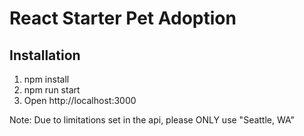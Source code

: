 # React Starter Pet Adoption

## Installation
1. npm install
2. npm run start
3. Open http://localhost:3000

Note: Due to limitations set in the api, please ONLY use "Seattle, WA"
